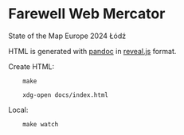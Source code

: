 # Farewell Web Mercator

State of the Map Europe 2024 Łódź


HTML is generated with [pandoc](https://pandoc.org/MANUAL.html#slide-shows) in [reveal.js](https://revealjs.com/) format.

Create HTML:

        make

        xdg-open docs/index.html

Local:

        make watch
